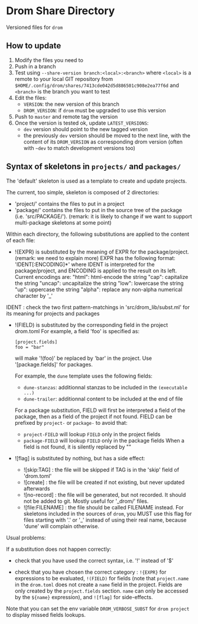 # Drom Share Directory

Versioned files for `drom`

## How to update

1. Modify the files you need to
2. Push in a branch
3. Test using `--share-version branch:<local>:<branch>` where `<local>` is a remote
   to your local GIT repository from
   `$HOME/.config/drom/shares/7413cde042d5d886501c908e2ea77f6d`
   and `<branch>` is the branch you want to test
4. Edit the files:
   * `VERSION`: the new version of this branch
   * `DROM_VERSION`: if `drom` must be upgraded to use this version
5. Push to `master` and remote tag the version
6. Once the version is tested ok, update `LATEST_VERSIONS`:
   * `dev` version should point to the new tagged version
   * the previously `dev` version should be moved to the next line,
      with the content of its `DROM_VERSION` as corresponding drom
      version (often with `~dev` to match development versions too)

## Syntax of skeletons in `projects/` and `packages/`

The 'default' skeleton is used as a template to create and update projects.

The current, too simple, skeleton is composed of 2 directories:
* 'project/' contains the files to put in a project
* 'package/' contains the files to put in the source tree of the package
   (i.e. 'src/PACKAGE/').
   (remark: it is likely to change if we want to support multi-package
    skeletons at some point)

Within each directory, the following substitutions are applied to the
content of each file:


  * !{EXPR} is substituted by the meaning of EXPR for the package/project.
    (remark: we need to explain more)
    EXPR has the following format: 'IDENT[:ENCODING]*'
    where IDENT is interpreted for the package/project, and ENCODING is
    applied to the result on its left.
    Current encodings are:
    "html": html-encode the string
    "cap": capitalize the string
    "uncap": uncapitalize the string
    "low": lowercase the string
    "up": uppercase the string
    "alpha": replace any non-alpha numerical character by '_'

   IDENT : check the two first pattern-matchings in 'src/drom_lib/subst.ml'
     for its meaning for projects and packages


  * !(FIELD) is substituted by the corresponding field in the project drom.toml
    For example, a field 'foo' is specified as:
    ```
    [project.fields]
    foo = "bar"
    ```
     will make '!(foo)' be replaced by 'bar' in the project. Use
     '[package.fields]' for packages.

     For example, the `dune` template uses the following fields:
     * `dune-stanzas`: additionnal stanzas to be included in the
       `(executable ...)`
     * `dune-trailer`: additionnal content to be included at the end of file

    For a package substitution, FIELD will first be interpreted a field of the
    package, then as a field of the project if not found.
    FIELD can be prefixed by `project-` or `package-` to avoid that:
    * `project-FIELD` will lookup `FIELD` only in the project fields
    * `package-FIELD` will lookup `FIELD` only in the package fields
    When a field is not found, it is silently replaced by ""

  * ![flag] is substituted by nothing, but has a side effect:
    * ![skip:TAG] : the file will be skipped if TAG is in the 'skip' field
      of 'drom.toml'
    * ![create] : the file will be created if not existing, but never updated
      afterwards
    * ![no-record] : the file will be generated, but not recorded. It should
      not be added to git. Mostly useful for '_drom/' files.
    * ![file:FILENAME] : the file should be called FILENAME instead.
      For skeletons included in the sources of `drom`, you MUST use this
      flag for files starting with '.' or '_' instead of
      using their real name, because 'dune' will complain otherwise.

Usual problems:

If a substitution does not happen correctly:

* check that you have used the correct syntax, i.e. '!' instead of '$'

* check that you have chosen the correct category :
  `!{EXPR}` for expressions to be evaluated, `!(FIELD)` for fields
   (note that `project.name` in the `drom.toml` does not create a `name`
   field in the project. Fields are only created by the `project.fields`
   section. `name` can only be accessed by the `${name}` expression),
   and `![flag]` for side-effects.

Note that you can set the env variable `DROM_VERBOSE_SUBST` for `drom project`
to display missed fields lookups.
